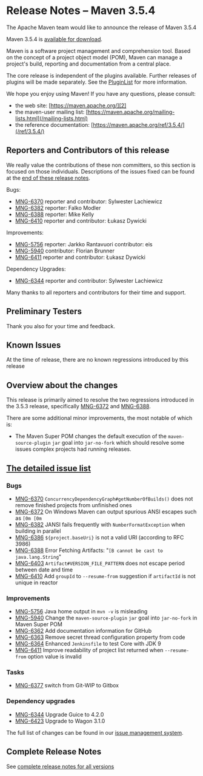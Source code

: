 <!-- 
 Licensed to the Apache Software Foundation (ASF) under one
 or more contributor license agreements.  See the NOTICE file
 distributed with this work for additional information
 regarding copyright ownership.  The ASF licenses this file
 to you under the Apache License, Version 2.0 (the
 "License"); you may not use this file except in compliance
 with the License.  You may obtain a copy of the License at

   http://www.apache.org/licenses/LICENSE-2.0

 Unless required by applicable law or agreed to in writing,
 software distributed under the License is distributed on an
 "AS IS" BASIS, WITHOUT WARRANTIES OR CONDITIONS OF ANY
 KIND, either express or implied.  See the License for the
 specific language governing permissions and limitations
 under the License.

 NOTE: For help with the syntax of this file, see:
 http://maven.apache.org/doxia/references/apt-format.html
-->

# Release Notes &#x2013; Maven 3.5.4

The Apache Maven team would like to announce the release of Maven 3.5.4

Maven 3.5.4 is [available for download][0].

Maven is a software project management and comprehension tool. Based on the concept of a project object model (POM), Maven can manage a project's build, reporting and documentation from a central place.

The core release is independent of the plugins available. Further releases of plugins will be made separately. See the [PluginList][1] for more information.

We hope you enjoy using Maven! If you have any questions, please consult:

- the web site: [https://maven.apache.org/][2]
- the maven-user mailing list: [https://maven.apache.org/mailing-lists.html](/mailing-lists.html)
- the reference documentation: [https://maven.apache.org/ref/3.5.4/](/ref/3.5.4/)

## Reporters and Contributors of this release

We really value the contributions of these non committers, so this section is focused on those individuals. Descriptions of the issues fixed can be found at the [end of these release notes](#Details).

Bugs:

- [MNG-6370][] reporter and contributor: Sylwester Lachiewicz 
- [MNG-6382][] reporter: Falko Modler
- [MNG-6388][] reporter: Mike Kelly
- [MNG-6410][] reporter and contributor: Łukasz Dywicki

Improvements:

- [MNG-5756][] reporter: Jarkko Rantavuori contributor: eis
- [MNG-5940][] contributor: Florian Brunner
- [MNG-6411][] reporter and contributor: Łukasz Dywicki

Dependency Upgrades:

- [MNG-6344][] reporter and contributor: Sylwester Lachiewicz  

Many thanks to all reporters and contributors for their time and support.

## Preliminary Testers

Thank you also for your time and feedback.

## Known Issues

At the time of release, there are no known regressions introduced by this release

## Overview about the changes

This release is primarily aimed to resolve the two regressions introduced in the 3.5.3 release, specifically [MNG-6372][] and [MNG-6388][].

There are some additional minor improvements, the most notable of which is:

- The Maven Super POM changes the default execution of the `maven-source-plugin` `jar` goal into `jar-no-fork` which should resolve some issues complex projects had running releases.

## [The detailed issue list](#Details)

### Bugs
- [MNG-6370][] `ConcurrencyDependencyGraph#getNumberOfBuilds()` does not remove finished projects from unfinished ones
- [MNG-6372][] On Windows Maven can output spurious ANSI escapes such as `[0m [0m`
- [MNG-6382][] JANSI fails frequently with `NumberFormatException` when building in parallel
- [MNG-6386][] `${project.baseUri}` is not a valid URI (according to RFC 3986)
- [MNG-6388][] Error Fetching Artifacts: "`[B cannot be cast to java.lang.String`"
- [MNG-6403][] `Artifact#VERSION_FILE_PATTERN` does not escape period between date and time
- [MNG-6410][] Add `groupId` to `--resume-from` suggestion if `artifactId` is not unique in reactor

### Improvements
- [MNG-5756][] Java home output in `mvn -v` is misleading
- [MNG-5940][] Change the `maven-source-plugin` `jar` goal into `jar-no-fork` in Maven Super POM
- [MNG-6362][] Add documentation information for GitHub
- [MNG-6363][] Remove secret thread configuration property from code
- [MNG-6364][] Enhanced `Jenkinsfile` to test Core with JDK 9
- [MNG-6411][] Improve readability of project list returned when `--resume-from` option value is invalid

### Tasks
- [MNG-6377][] switch from Git-WIP to Gitbox

### Dependency upgrades
- [MNG-6344][] Upgrade Guice to 4.2.0
- [MNG-6423][] Upgrade to Wagon 3.1.0

The full list of changes can be found in our [issue management system][4].

## Complete Release Notes

See [complete release notes for all versions][5]

[0]: ../../download.html
[1]: ../../plugins/index.html
[2]: https://maven.apache.org/
[4]: https://issues.apache.org/jira/secure/ReleaseNote.jspa?projectId=12316922&amp;version=12342826
[5]: ../../docs/history.html
[MNG-6370]: https://issues.apache.org/jira/browse/MNG-6370
[MNG-6372]: https://issues.apache.org/jira/browse/MNG-6372
[MNG-6382]: https://issues.apache.org/jira/browse/MNG-6382
[MNG-6386]: https://issues.apache.org/jira/browse/MNG-6386
[MNG-6388]: https://issues.apache.org/jira/browse/MNG-6388
[MNG-6403]: https://issues.apache.org/jira/browse/MNG-6403
[MNG-6410]: https://issues.apache.org/jira/browse/MNG-6410
[MNG-5756]: https://issues.apache.org/jira/browse/MNG-5756
[MNG-5940]: https://issues.apache.org/jira/browse/MNG-5940
[MNG-6362]: https://issues.apache.org/jira/browse/MNG-6362
[MNG-6363]: https://issues.apache.org/jira/browse/MNG-6363
[MNG-6364]: https://issues.apache.org/jira/browse/MNG-6364
[MNG-6411]: https://issues.apache.org/jira/browse/MNG-6411
[MNG-6377]: https://issues.apache.org/jira/browse/MNG-6377
[MNG-6344]: https://issues.apache.org/jira/browse/MNG-6344
[MNG-6423]: https://issues.apache.org/jira/browse/MNG-6423
